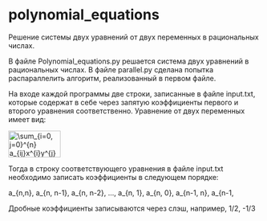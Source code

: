 # polynomial_equations
Решение системы двух уравнений от двух переменных в рациональных числах.

В файле Polynomial_equations.py решается система двух уравнений в рациональных числах. В файле parallel.py сделана попытка распараллелить алгоритм, реализованный в первом файле.

На входе каждой программы две строки, записанные в файле input.txt, которые содержат в себе через запятую коэффициенты первого и второго уравнения соответственно. Уравнение от двух переменных имеет вид:

<img src="http://www.sciweavers.org/tex2img.php?eq=%5Csum_%7Bi%3D0%2C%20j%3D0%7D%5E%7Bn%7D%20a_%7Bij%7Dx%5E%7Bi%7Dy%5E%7Bj%7D&bc=White&fc=Black&im=jpg&fs=12&ff=arev&edit=0" align="center" border="0" alt="\sum_{i=0, j=0}^{n} a_{ij}x^{i}y^{j}" width="104" height="53" />

Тогда в строку соответствующего уравнения в файле input.txt необходимо записать коэффициенты в следующем порядке:

<img src="http://www.sciweavers.org/tex2img.php?eq=a_%7Bn%2Cn%7D%2C%20a_%7Bn%2C%20n-1%7D%2C%20a_%7Bn%2C%20n-2%7D%2C%20...%2C%20a_%7Bn%2C%201%7D%2C%20a_%7Bn%2C%200%7D%2C%20a_%7Bn-1%2C%20n%7D%2C%20a_%7Bn-1%2C%20n-1%7D%2C%20...%2C%20a_%7B0%2C%200%7D&bc=White&fc=Black&im=jpg&fs=12&ff=arev&edit=0" align="center" border="0" alt="a_{n,n}, a_{n, n-1}, a_{n, n-2}, ..., a_{n, 1}, a_{n, 0}, a_{n-1, n}, a_{n-1, n-1}, ..., a_{0, 0}" width="458" height="17" />

Дробные коэффициенты записываются через слэш, например, 1/2, -1/3
